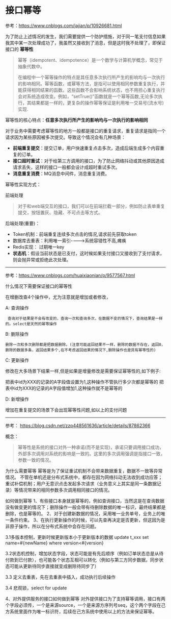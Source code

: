 # 接口幂等

参考：https://www.cnblogs.com/jajian/p/10926681.html

为了防止上述情况的发生，我们需要提供一个防护措施，对于同一笔支付信息如果我其中某一次处理成功了，我虽然又接收到了消息，但是这时我不处理了，即保证接口的 **幂等性**

> 幂等（idempotent、idempotence）是一个数学与计算机学概念，常见于抽象代数中。
>
> 在编程中一个幂等操作的特点是其任意多次执行所产生的影响均与一次执行的影响相同。幂等函数，或幂等方法，是指可以使用相同参数重复执行，并能获得相同结果的函数。这些函数不会影响系统状态，也不用担心重复执行会对系统造成改变。例如，“setTrue()”函数就是一个幂等函数,无论多次执行，其结果都是一样的，更复杂的操作幂等保证是利用唯一交易号(流水号)实现.


幂等性的核心特点：**任意多次执行所产生的影响均与一次执行的影响相同**


对于业务中需要考虑幂等性的地方一般都是接口的重复请求，重复请求是指同一个请求因为某些原因被多次提交。导致这个情况会有几种场景：

- **前端重复提交**：提交订单，用户快速重复点击多次，造成后端生成多个内容重复的订单。
- **接口超时重试**：对于给第三方调用的接口，为了防止网络抖动或其他原因造成请求丢失，这样的接口一般都会设计成超时重试多次。
- **消息重复消费**：MQ消息中间件，消息重复消费。


幂等性实现方式：

前端处理

> 对于和web端交互的接口，我们可以在前端拦截一部分，例如防止表单重复提交，按钮置灰、隐藏、不可点击等方式。

后端处理(重要)：

- Token机制：前端重复连续多次点击的情况,请求前先获取token
- 数据库去重表：利用唯一索引---->系统容错性不高,瘫痪
- Redis实现： 过期唯一key
- **状态机**：假设当前状态是已支付，这时候如果支付接口又接收到了支付请求，则会抛异常或拒绝此次处理。


----------------------------


参考：https://www.cnblogs.com/huaixiaonian/p/9577567.html


什么情况下需要保证接口的幂等性

在增删改查4个操作中，尤为注意就是增加或者修改，

A: 查询操作

     查询对于结果是不会有改变的，查询一次和查询多次，在数据不变的情况下，查询结果是一样的。select是天然的幂等操作

B: 删除操作

    删除一次和多次删除都是把数据删除。(注意可能返回结果不一样，删除的数据不存在，返回0，删除的数据多条，返回结果多个,在不考虑返回结果的情况下,删除操作也是具有幂等性的)

C: 更新操作

修改在大多场景下结果一样,但是如果是增量修改是需要保证幂等性的,如下例子:

把表中id为XXX的记录的A字段值设置为1,这种操作不管执行多少次都是幂等的
把表中id为XXX的记录的A字段值增加1,这种操作就不是幂等的

D: 新增操作

增加在重复提交的场景下会出现幂等性问题,如以上的支付问题



---

参考： https://blog.csdn.net/zzp448561636/article/details/87862366

概念：

> 幂等性是系统的接口对外一种承诺(而不是实现)，承诺只要调用接口成功， 外部多次调用对系统的影响是一致的。这里的多次调用强调是指接口一致，参数一致的情况。

为什么需要幂等
幂等是为了保证重试机制不会带来数据重复，数据不一致等异常情况。
不管在单机还是分布式系统中，都存在因为网络抖动无法收到成功应答；重试补偿机制；用户无意识点击发起多次请求（业务意义上其实是同一条数据记录）等情况带来的相同参数多次调用相同接口的情况。

如何做到幂等
1、有些接口本身就是幂等的，例如查询接口，当然这是在查询数据没有做变更的情况下；删除操作一般会带有待删除数据的唯一标识，最终结果都是删除，也是幂等的。
2、对于创建新数据的情况，采用唯一业务单号，业务上的唯一条件约束。
3、在执行更新操作的时候，可以先查再决定是否更新，但这因为是非原子操作，所以在分布式系统中会存在问题。

3.1多版本控制，更新时候更新版本小于更新版本的数据 update t_xxx set name=#{newName} where version<#{version}

3.2状态机控制，增加状态字段，状态可能是有先后顺序（例如订单状态总是从待付款到已付款），也可能各个状态互相可以转化（例如与第三方同步数据，同步状态可能从更新待同步直接就变成删除待同步了）

3.3 定义去重表，先在去重表中插入，成功执行后续操作

3.4 悲观锁，select for update

4、对外提供服务的接口如何做到幂等
对外提供接口为了支持幂等调用，接口有两个字段必须传，一个是来源source，一个是来源方序列号seq，这个两个字段在己方系统里面作为唯一标识符，后续在己方系统中使用以上的方法来保证幂等。